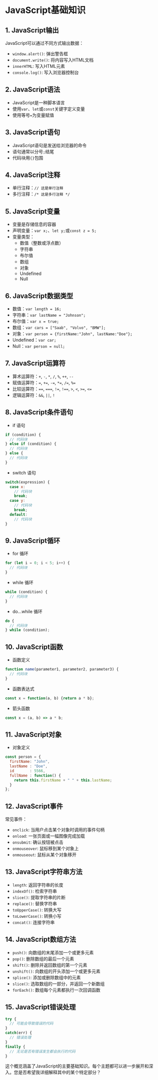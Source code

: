 # JavaScript基础知识

## 1. JavaScript输出
JavaScript可以通过不同方式输出数据：
- `window.alert()`: 弹出警告框
- `document.write()`: 将内容写入HTML文档
- `innerHTML`: 写入HTML元素
- `console.log()`: 写入浏览器控制台

## 2. JavaScript语法
- JavaScript是一种脚本语言
- 使用`var`、`let`或`const`关键字定义变量
- 使用等号`=`为变量赋值

## 3. JavaScript语句
- JavaScript语句是发送给浏览器的命令
- 语句通常以分号`;`结尾
- 代码块用`{}`包围

## 4. JavaScript注释
- 单行注释：`// 这是单行注释`
- 多行注释：`/* 这是多行注释 */`

## 5. JavaScript变量
- 变量是存储信息的容器
- 声明变量：`var x;`、`let y;`或`const z = 5;`
- 变量类型：
  - 数值（整数或浮点数）
  - 字符串
  - 布尔值
  - 数组
  - 对象
  - Undefined
  - Null

## 6. JavaScript数据类型
- 数值：`var length = 16;`
- 字符串：`var lastName = "Johnson";`
- 布尔值：`var x = true;`
- 数组：`var cars = ["Saab", "Volvo", "BMW"];`
- 对象：`var person = {firstName:"John", lastName:"Doe"};`
- Undefined：`var car;`
- Null：`var person = null;`

## 7. JavaScript运算符
- 算术运算符：`+`, `-`, `*`, `/`, `%`, `++`, `--`
- 赋值运算符：`=`, `+=`, `-=`, `*=`, `/=`, `%=`
- 比较运算符：`==`, `===`, `!=`, `!==`, `>`, `<`, `>=`, `<=`
- 逻辑运算符：`&&`, `||`, `!`

## 8. JavaScript条件语句
- if 语句
```javascript
if (condition) {
  // 代码块
} else if (condition) {
  // 代码块
} else {
  // 代码块
}
```
- switch 语句
```javascript
switch(expression) {
  case x:
    // 代码块
    break;
  case y:
    // 代码块
    break;
  default:
    // 代码块
}
```

## 9. JavaScript循环
- for 循环
```javascript
for (let i = 0; i < 5; i++) {
  // 代码块
}
```
- while 循环
```javascript
while (condition) {
  // 代码块
}
```
- do...while 循环
```javascript
do {
  // 代码块
} while (condition);
```

## 10. JavaScript函数
- 函数定义
```javascript
function name(parameter1, parameter2, parameter3) {
  // 代码块
}
```
- 函数表达式
```javascript
const x = function(a, b) {return a * b};
```
- 箭头函数
```javascript
const x = (a, b) => a * b;
```

## 11. JavaScript对象
- 对象定义
```javascript
const person = {
  firstName: "John",
  lastName : "Doe",
  id       : 5566,
  fullName : function() {
    return this.firstName + " " + this.lastName;
  }
};
```

## 12. JavaScript事件
常见事件：
- `onclick`: 当用户点击某个对象时调用的事件句柄
- `onload`: 一张页面或一幅图像完成加载
- `onsubmit`: 确认按钮被点击
- `onmouseover`: 鼠标移到某个对象上
- `onmouseout`: 鼠标从某个对象移开

## 13. JavaScript字符串方法
- `length`: 返回字符串的长度
- `indexOf()`: 检索字符串
- `slice()`: 提取字符串的片断
- `replace()`: 替换字符串
- `toUpperCase()`: 转换大写
- `toLowerCase()`: 转换小写
- `concat()`: 连接字符串

## 14. JavaScript数组方法
- `push()`: 向数组的末尾添加一个或更多元素
- `pop()`: 删除数组的最后一个元素
- `shift()`: 删除并返回数组的第一个元素
- `unshift()`: 向数组的开头添加一个或更多元素
- `splice()`: 添加或删除数组中的元素
- `slice()`: 选取数组的一部分，并返回一个新数组
- `forEach()`: 数组每个元素都执行一次回调函数

## 15. JavaScript错误处理
```javascript
try {
  // 可能会导致错误的代码
}
catch(err) {
  // 错误处理
}
finally {
  // 无论是否有错误发生都会执行的代码
}
```

这个概览涵盖了JavaScript的主要基础知识。每个主题都可以进一步展开和深入。您是否希望我详细解释其中的某个特定部分？